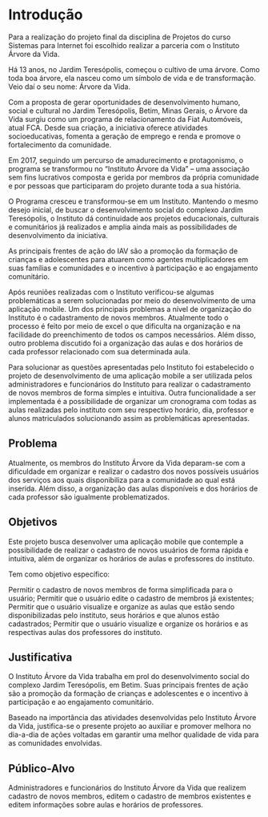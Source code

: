 # Introdução

Para a realização do projeto final da disciplina de Projetos do curso Sistemas para Internet foi escolhido realizar a parceria com o Instituto Árvore da Vida.

Há 13 anos, no Jardim Teresópolis, começou o cultivo de uma árvore. Como toda boa árvore, ela nasceu como um símbolo de vida e de transformação. Veio daí o seu nome: Árvore da Vida.

Com a proposta de gerar oportunidades de desenvolvimento humano, social e cultural no Jardim Teresópolis, Betim, Minas Gerais, o Árvore da Vida surgiu como um programa de relacionamento da Fiat Automóveis, atual FCA. Desde sua criação, a iniciativa oferece atividades socioeducativas, fomenta a geração de emprego e renda e promove o fortalecimento da comunidade.

Em 2017, seguindo um percurso de amadurecimento e protagonismo, o programa se transformou no “Instituto Árvore da Vida” – uma associação sem fins lucrativos composta e gerida por membros da própria comunidade e por pessoas que participaram do projeto durante toda a sua história.

O Programa cresceu e transformou-se em um Instituto. Mantendo o mesmo desejo inicial, de buscar o desenvolvimento social do complexo Jardim Teresópolis, o Instituto dá continuidade aos projetos educacionais, culturais e comunitários já realizados e amplia ainda mais as possibilidades de desenvolvimento da iniciativa.

As principais frentes de ação do IAV são a promoção da formação de crianças e adolescentes para atuarem como agentes multiplicadores em suas famílias e comunidades e o incentivo à participação e ao engajamento comunitário. 

Após reuniões realizadas com o Instituto verificou-se algumas problemáticas a serem solucionadas por meio do desenvolvimento de uma aplicação mobile. Um dos principais problemas a nível de organização do Instituto é o cadastramento de novos membros. Atualmente todo o processo é feito por meio de excel o que dificulta na organização e na facilidade do preenchimento de todos os campos necessários. Além disso, outro problema discutido foi a organização das aulas e dos horários de cada professor relacionado com sua determinada aula. 

Para solucionar as questões apresentadas pelo Instituto foi estabelecido o projeto de desenvolvimento de uma aplicação mobile a ser utilizada pelos administradores e funcionários do Instituto para realizar o cadastramento de novos membros de forma simples e intuitiva. Outra funcionalidade a ser implementada é a possibilidade de organizar um cronograma com todas as aulas realizadas pelo instituto com seu respectivo horário, dia, professor  e alunos matriculados solucionando assim as problemáticas apresentadas.


## Problema

Atualmente, os membros do Instituto Árvore da Vida deparam-se com a dificuldade em organizar e realizar o cadastro dos novos possíveis usuários dos serviços aos quais disponibiliza para a comunidade ao qual está inserida. Além disso, a organização das aulas disponíveis e dos horários de cada professor são igualmente problematizados.

## Objetivos

Este projeto busca desenvolver uma aplicação mobile que contemple a possibilidade de realizar o cadastro de novos usuários de forma rápida e intuitiva, além de organizar os horários de aulas e professores do instituto.

Tem como objetivo específico:

Permitir o cadastro de novos membros de forma simplificada para o usuário;
Permitir que o usuário edite o cadastro de membros já existentes;
Permitir que o usuário visualize e organize as aulas que estão sendo disponibilizadas pelo instituto, seus horários e que alunos estão cadastrados;
Permitir  que o usuário visualize e organize os horários e as respectivas aulas dos professores do instituto.


## Justificativa

O Instituto Árvore da Vida trabalha em prol do desenvolvimento social do complexo Jardim Teresópolis, em Betim. Suas principais frentes de ação são a promoção da formação de crianças e adolescentes e o incentivo à participação e ao engajamento  comunitário.   

Baseado na importância das atividades desenvolvidas pelo Instituto Árvore da Vida,  justifica-se o presente projeto ao auxiliar e promover melhora no dia-a-dia de ações voltadas em garantir uma melhor qualidade de vida para as comunidades envolvidas.

## Público-Alvo

Administradores e funcionários do Instituto Árvore da Vida que realizem cadastro de novos membros, editem o cadastro de membros existentes e editem informações sobre aulas e horários de professores.
